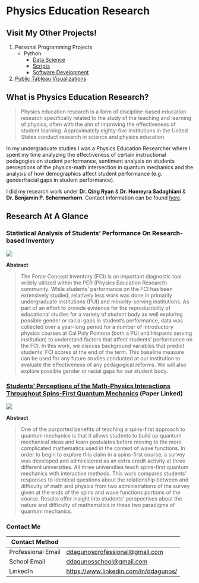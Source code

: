 # Physics Education Research

## Visit My Other Projects!

1. Personal Programming Projects
    - Python
      - [Data Science](https://github.com/darwin-a/PersonalProjects/tree/master/Personal%20Programming%20Projects/Python/Data%20Science)
      - [Scripts](https://github.com/darwin-a/PersonalProjects/tree/master/Personal%20Programming%20Projects/Python/Scripts)
      - [Software Development](https://github.com/darwin-a/PersonalProjects/tree/master/Personal%20Programming%20Projects/Python/Software%20Development)
2. [Public Tableau Visualizations](https://github.com/darwin-a/PersonalProjects/tree/master/Tableau%20Public%20Visualizations)

## **What is Physics Education Research?**

> Physics education research is a form of discipline-based education research specifically related to the study of the teaching and learning of physics, often with the aim of improving the effectiveness of student learning. Approximately eighty-five institutions in the United States conduct research in science and physics education.

In my undergraduate studies I was a Physics Education Researcher where I spent my time analyzing the effectiveness of certain instructional pedagogies on student performance, sentiment analysis on students perceptions of the physics-math intersection in quantum mechanics and the analysis of how demographics affect student performance (e.g. gender/racial gaps in student performance).

I did my research work under **Dr. Qing Ryan** & **Dr. Homeyra Sadaghiani** & **Dr. Benjamin P. Schermerhorn**. Contact information can be found [here](https://www.cpp.edu/sci/physics-astronomy/research/physics-astronomy-education-research.shtml).


## Research At A Glance


### Statistical Analysis of Students’ Performance On Research-based Inventory

<img src="https://raw.githubusercontent.com/darwin-a/PersonalProjects/master/Physics%20Education%20Research/Statistical%20Analysis%20of%20Students%E2%80%99%20Performance%20On%20Research-based%20Inventory.png">

**Abstract**

> The Force Concept Inventory (FCI) is an important diagnostic tool widely utilized within the PER (Physics Education Research) community. While students’ performance on the FCI has been extensively studied, relatively less work was done in primarily undergraduate institutions (PUI) and minority-serving institutions. As part of an effort to provide evidence for the reproducibility of educational studies for a variety of student body as well exploring possible gender or racial gaps in student’s performance, data was collected over a year-long period for a number of introductory physics courses at Cal Poly Pomona (both a PUI and Hispanic serving institution) to understand factors that affect students’ performance on the FCI. In this work, we discuss background variables that predict students’ FCI scores at the end of the term. This baseline measure can be used for any future studies conducted at our institution to evaluate the effectiveness of any pedagogical reforms. We will also explore possible gender or racial gaps for our student body.

### [Students’ Perceptions of the Math-Physics Interactions Throughout Spins-First Quantum Mechanics](https://www.compadre.org/per/items/detail.cfm?ID=15323) (Paper Linked)

<img src="https://raw.githubusercontent.com/darwin-a/PersonalProjects/master/Physics%20Education%20Research/Students%E2%80%99%20Perceptions%20of%20the%20Math-Physics%20Interactions%20Throughout%20Spins-First%20Quantum%20Mechanics.png">

**Abstract**

> One of the purported benefits of teaching a spins-first approach to quantum mechanics is that it allows students to build up quantum mechanical ideas and learn postulates before moving to the more complicated mathematics used in the context of wave functions. In order to begin to explore this claim in a spins-first course, a survey was developed and administered as an extra credit activity at three different universities. All three universities teach spins-first quantum mechanics with interactive methods. This work compares students' responses to identical questions about the relationship between and difficulty of math and physics from two administrations of the survey given at the ends of the spins and wave functions portions of the course. Results offer insight into students' perspectives about the nature and difficulty of mathematics in these two paradigms of quantum mechanics.
### Contact Me

| Contact Method |  |
| --- | --- |
| Professional Email | ddagunosprofessional@gmail.com |
| School Email | ddagunosschool@gmail.com |
| LinkedIn | https://www.linkedin.com/in/ddagunos/ |
